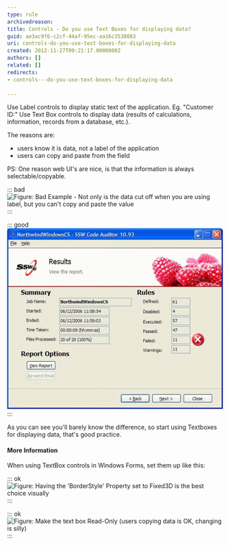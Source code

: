 ```yaml
---
type: rule
archivedreason: 
title: Controls - Do you use Text Boxes for displaying data?
guid: ae3ac9f6-c2cf-44af-95ec-aa16c3538083
uri: controls-do-you-use-text-boxes-for-displaying-data
created: 2012-11-27T09:21:17.0000000Z
authors: []
related: []
redirects:
- controls---do-you-use-text-boxes-for-displaying-data

---
```


Use Label controls to display static text of the application. Eg. "Customer ID:"
Use Text Box controls to display data (results of calculations, information, records from a database, etc.).

<!--endintro-->

The reasons are:

* users know it is data, not a label of the application
* users can copy and paste from the field


PS: One reason web UI's are nice, is that the information is always selectable/copyable.


::: bad  
![Figure: Bad Example - Not only is the data cut off when you are using label, but you can't copy and paste the value](../../assets/BetterInterface\_LabelCutOff.jpg)  
:::


::: good  
![Figure: Good Example - Using Textbox controls makes the data obvious to users](../../assets/GoodTextbox.gif)  
:::

As you can see you'll barely know the difference, so start using Textboxes for displaying data, that's good practice.

#### More Information

When using TextBox controls in Windows Forms, set them up like this:


::: ok  
![Figure: Having the 'BorderStyle' Property set to Fixed3D is the best choice visually](../../assets/BorderStyle\_1.gif)  
:::


::: ok  
![Figure: Make the text box Read-Only (users copying data is OK, changing is silly)](../../assets/ReadOnly\_1.gif)  
:::
